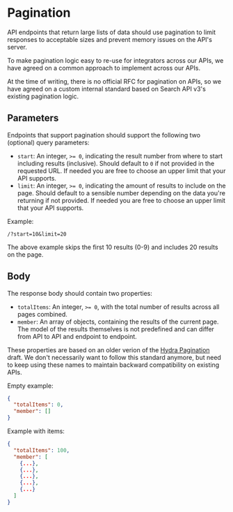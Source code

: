 # Pagination

API endpoints that return large lists of data should use pagination to limit responses to acceptable sizes and prevent memory issues on the API's server.

To make pagination logic easy to re-use for integrators across our APIs, we have agreed on a common approach to implement across our APIs.

At the time of writing, there is no official RFC for pagination on APIs, so we have agreed on a custom internal standard based on Search API v3's existing pagination logic.

## Parameters

Endpoints that support pagination should support the following two (optional) query parameters:

-   `start`: An integer, `>= 0`, indicating the result number from where to start including results (inclusive). Should default to `0` if not provided in the requested URL. If needed you are free to choose an upper limit that your API supports.
-   `limit`: An integer, `>= 0`, indicating the amount of results to include on the page. Should default to a sensible number depending on the data you're returning if not provided. If needed you are free to choose an upper limit that your API supports.

Example:

    /?start=10&limit=20

The above example skips the first 10 results (0-9) and includes 20 results on the page.

## Body

The response body should contain two properties:

-   `totalItems`: An integer, `>= 0`, with the total number of results across all pages combined.
-   `member`: An array of objects, containing the results of the current page. The model of the results themselves is not predefined and can differ from API to API and endpoint to endpoint.

These properties are based on an older verion of the [Hydra Pagination](https://www.w3.org/community/hydra/wiki/Pagination) draft. We don't necessarily want to follow this standard anymore, but need to keep using these names to maintain backward compatibility on existing APIs.

Empty example:

```json
{
  "totalItems": 0,
  "member": []
}
```

Example with items: 

```json
{
  "totalItems": 100,
  "member": [
    {...},
    {...},
    {...},
    {...},
    {...}
  ]
}
```


